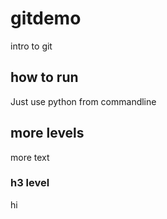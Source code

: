 # gitdemo
intro to git

## how to run
Just use python from commandline

## more levels 
more text

### h3 level
hi
